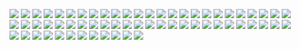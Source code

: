 ![](https://img.shields.io/static/v1?label=&message=%22fn%22&color=black)
![](https://img.shields.io/static/v1?label=&message=%22%20%22&color=aqua)
![](https://img.shields.io/static/v1?label=&message=%22main%28%29%7B%22&color=black)
![](https://img.shields.io/static/v1?label=&message=%22%5Cn%22&color=aqua)
![](https://img.shields.io/static/v1?label=&message=%22let%22&color=black)
![](https://img.shields.io/static/v1?label=&message=%22%20%20%20%20%20%20%20%20%20%20%20%20%20%22&color=aqua)
![](https://img.shields.io/static/v1?label=&message=%22mut%22&color=black)
![](https://img.shields.io/static/v1?label=&message=%22%20%20%22&color=aqua)
![](https://img.shields.io/static/v1?label=&message=%22number%22&color=black)
![](https://img.shields.io/static/v1?label=&message=%22%20%20%20%20%20%20%20%20%20%20%20%20%20%20%22&color=aqua)
![](https://img.shields.io/static/v1?label=&message=%22%3D%22&color=black)
![](https://img.shields.io/static/v1?label=&message=%22%20%22&color=aqua)
![](https://img.shields.io/static/v1?label=&message=%2210%22&color=red)
![](https://img.shields.io/static/v1?label=&message=%22%20%20%20%20%20%22&color=aqua)
![](https://img.shields.io/static/v1?label=&message=%22%3B%22&color=black)
![](https://img.shields.io/static/v1?label=&message=%22%5Cn%22&color=aqua)
![](https://img.shields.io/static/v1?label=&message=%22let%22&color=black)
![](https://img.shields.io/static/v1?label=&message=%22%20%20%20%20%20%22&color=aqua)
![](https://img.shields.io/static/v1?label=&message=%22mut%22&color=black)
![](https://img.shields.io/static/v1?label=&message=%22%20%20%22&color=aqua)
![](https://img.shields.io/static/v1?label=&message=%22sum%22&color=black)
![](https://img.shields.io/static/v1?label=&message=%22%20%20%20%20%20%20%20%22&color=aqua)
![](https://img.shields.io/static/v1?label=&message=%22%3D%22&color=black)
![](https://img.shields.io/static/v1?label=&message=%22%20%22&color=aqua)
![](https://img.shields.io/static/v1?label=&message=%220%22&color=red)
![](https://img.shields.io/static/v1?label=&message=%22%20%20%20%20%20%20%20%20%20%20%20%22&color=aqua)
![](https://img.shields.io/static/v1?label=&message=%22%3B%22&color=black)
![](https://img.shields.io/static/v1?label=&message=%22%5Cn%22&color=aqua)
![](https://img.shields.io/static/v1?label=&message=%22for%22&color=black)
![](https://img.shields.io/static/v1?label=&message=%22%20%22&color=aqua)
![](https://img.shields.io/static/v1?label=&message=%22i%22&color=black)
![](https://img.shields.io/static/v1?label=&message=%22%20%22&color=aqua)
![](https://img.shields.io/static/v1?label=&message=%22in%22&color=black)
![](https://img.shields.io/static/v1?label=&message=%22%20%22&color=aqua)
![](https://img.shields.io/static/v1?label=&message=%220%22&color=red)
![](https://img.shields.io/static/v1?label=&message=%22..%22&color=black)
![](https://img.shields.io/static/v1?label=&message=%22%20%22&color=aqua)
![](https://img.shields.io/static/v1?label=&message=%22number%22&color=black)
![](https://img.shields.io/static/v1?label=&message=%22%20%22&color=aqua)
![](https://img.shields.io/static/v1?label=&message=%22%7B%22&color=black)
![](https://img.shields.io/static/v1?label=&message=%22%5Cn%22&color=aqua)
![](https://img.shields.io/static/v1?label=&message=%22if%22&color=black)
![](https://img.shields.io/static/v1?label=&message=%22%20%20%20%20%20%20%20%20%20%20%20%22&color=aqua)
![](https://img.shields.io/static/v1?label=&message=%22i%22&color=black)
![](https://img.shields.io/static/v1?label=&message=%22%20%22&color=aqua)
![](https://img.shields.io/static/v1?label=&message=%22%25%22&color=black)
![](https://img.shields.io/static/v1?label=&message=%22%20%22&color=aqua)
![](https://img.shields.io/static/v1?label=&message=%222%22&color=red)
![](https://img.shields.io/static/v1?label=&message=%22%20%20%20%20%20%20%22&color=aqua)
![](https://img.shields.io/static/v1?label=&message=%22%3D%3D%22&color=black)
![](https://img.shields.io/static/v1?label=&message=%22%20%20%20%20%20%20%20%20%20%22&color=aqua)
![](https://img.shields.io/static/v1?label=&message=%220%22&color=red)
![](https://img.shields.io/static/v1?label=&message=%22%7Bsum%2B%3Di%3B%7D%7D%22&color=black)
![](https://img.shields.io/static/v1?label=&message=%22%5Cn%22&color=aqua)
![](https://img.shields.io/static/v1?label=&message=%22println%21%28%22&color=black)
![](https://img.shields.io/static/v1?label=&message=%22%5C%22The%20%20%20%20%20sum%20%20%20%20%20%20%20%20of%20%20%20%20%20%20%20even%20numbers%20%20%20up%20%20%20to%20%20%20%20%7B%7D%20%20is%3A%20%20%20%7B%7D%20%20%20%5C%22%22&color=yellow)
![](https://img.shields.io/static/v1?label=&message=%22%20%20%20%20%22&color=aqua)
![](https://img.shields.io/static/v1?label=&message=%22%2Cnumber%2C%22&color=black)
![](https://img.shields.io/static/v1?label=&message=%22%20%22&color=aqua)
![](https://img.shields.io/static/v1?label=&message=%22sum%29%3B%22&color=black)
![](https://img.shields.io/static/v1?label=&message=%22%20%20%20%20%20%20%20%20%20%20%22&color=aqua)
![](https://img.shields.io/static/v1?label=&message=%22%7D%22&color=black)
